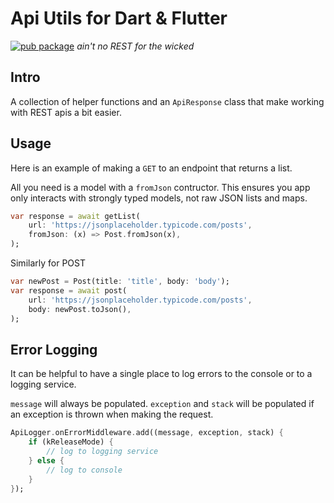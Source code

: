 # Api Utils for Dart & Flutter
[![pub package](https://img.shields.io/pub/v/api_utils.svg?label=api_utils&color=blue)](https://pub.dev/packages/api_utils)
*ain't no REST for the wicked*
## Intro
A collection of helper functions and an `ApiResponse` class that make working with REST apis a bit easier.
## Usage
Here is an example of making a `GET` to an endpoint that returns a list. 

All you need is a model with a `fromJson` contructor. This ensures you app only interacts with strongly typed models, not raw JSON lists and maps.
```dart
var response = await getList(
    url: 'https://jsonplaceholder.typicode.com/posts',
    fromJson: (x) => Post.fromJson(x),
);
```
Similarly for POST
```dart
var newPost = Post(title: 'title', body: 'body');
var response = await post(
    url: 'https://jsonplaceholder.typicode.com/posts',
    body: newPost.toJson(),
);
```
## Error Logging
It can be helpful to have a single place to log errors to the console or to a logging service.

`message` will always be populated. `exception` and `stack` will be populated if an exception is thrown when making the request.
```dart
ApiLogger.onErrorMiddleware.add((message, exception, stack) {
    if (kReleaseMode) {
        // log to logging service
    } else {
        // log to console
    }
});
```
